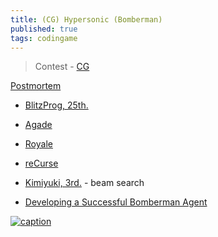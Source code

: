 ```yaml
---
title: (CG) Hypersonic (Bomberman)
published: true
tags: codingame
---
```

> Contest - [CG](https://www.codingame.com/multiplayer/bot-programming/hypersonic)

[Postmortem](https://www.codingame.com/blog/breadth-first-depth-algorithms-hypersonic/?utm_source=codingame&utm_medium=details-page&utm_campaign=cg-blog&utm_content=hypersonic)
- [BlitzProg, 25th.](https://forum.codingame.com/t/hypersonic-feedback-strategy/2067/14)
- [Agade](https://forum.codingame.com/t/hypersonic-feedback-strategy/2067/15)
- [Royale](https://forum.codingame.com/t/hypersonic-feedback-strategy/2067/17)
- [reCurse](https://forum.codingame.com/t/hypersonic-feedback-strategy/2067/19)
- [Kimiyuki, 3rd.](https://forum.codingame.com/t/hypersonic-feedback-strategy/2067/27) - beam search

- [Developing a Successful Bomberman Agent](https://arxiv.org/abs/2203.09608)

[![caption](https://www.codingame.com/blog/wp-content/uploads/2016/10/Screen-Shot-2018-10-11-at-10.21.34.jpg)](https://www.codingame.com/blog/breadth-first-depth-algorithms-hypersonic/?utm_source=codingame&utm_medium=details-page&utm_campaign=cg-blog&utm_content=hypersonic)